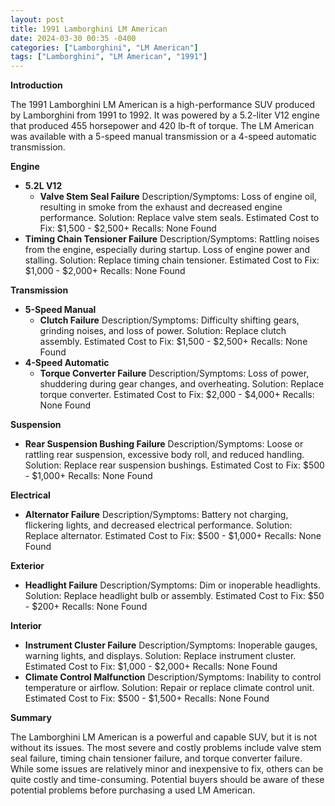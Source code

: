 ```yaml
---
layout: post
title: 1991 Lamborghini LM American
date: 2024-03-30 00:35 -0400
categories: ["Lamborghini", "LM American"]
tags: ["Lamborghini", "LM American", "1991"]
---
```

**Introduction**

The 1991 Lamborghini LM American is a high-performance SUV produced by Lamborghini from 1991 to 1992. It was powered by a 5.2-liter V12 engine that produced 455 horsepower and 420 lb-ft of torque. The LM American was available with a 5-speed manual transmission or a 4-speed automatic transmission.

**Engine**

* **5.2L V12**
    * **Valve Stem Seal Failure**
    Description/Symptoms: Loss of engine oil, resulting in smoke from the exhaust and decreased engine performance.
    Solution: Replace valve stem seals.
    Estimated Cost to Fix: $1,500 - $2,500+
    Recalls: None Found
* **Timing Chain Tensioner Failure**
    Description/Symptoms: Rattling noises from the engine, especially during startup. Loss of engine power and stalling.
    Solution: Replace timing chain tensioner.
    Estimated Cost to Fix: $1,000 - $2,000+
    Recalls: None Found

**Transmission**

* **5-Speed Manual**
    * **Clutch Failure**
    Description/Symptoms: Difficulty shifting gears, grinding noises, and loss of power.
    Solution: Replace clutch assembly.
    Estimated Cost to Fix: $1,500 - $2,500+
    Recalls: None Found
* **4-Speed Automatic**
    * **Torque Converter Failure**
    Description/Symptoms: Loss of power, shuddering during gear changes, and overheating.
    Solution: Replace torque converter.
    Estimated Cost to Fix: $2,000 - $4,000+
    Recalls: None Found

**Suspension**

* **Rear Suspension Bushing Failure**
    Description/Symptoms: Loose or rattling rear suspension, excessive body roll, and reduced handling.
    Solution: Replace rear suspension bushings.
    Estimated Cost to Fix: $500 - $1,000+
    Recalls: None Found

**Electrical**

* **Alternator Failure**
    Description/Symptoms: Battery not charging, flickering lights, and decreased electrical performance.
    Solution: Replace alternator.
    Estimated Cost to Fix: $500 - $1,000+
    Recalls: None Found

**Exterior**

* **Headlight Failure**
    Description/Symptoms: Dim or inoperable headlights.
    Solution: Replace headlight bulb or assembly.
    Estimated Cost to Fix: $50 - $200+
    Recalls: None Found

**Interior**

* **Instrument Cluster Failure**
    Description/Symptoms: Inoperable gauges, warning lights, and displays.
    Solution: Replace instrument cluster.
    Estimated Cost to Fix: $1,000 - $2,000+
    Recalls: None Found
* **Climate Control Malfunction**
    Description/Symptoms: Inability to control temperature or airflow.
    Solution: Repair or replace climate control unit.
    Estimated Cost to Fix: $500 - $1,500+
    Recalls: None Found

**Summary**

The Lamborghini LM American is a powerful and capable SUV, but it is not without its issues. The most severe and costly problems include valve stem seal failure, timing chain tensioner failure, and torque converter failure. While some issues are relatively minor and inexpensive to fix, others can be quite costly and time-consuming. Potential buyers should be aware of these potential problems before purchasing a used LM American.
